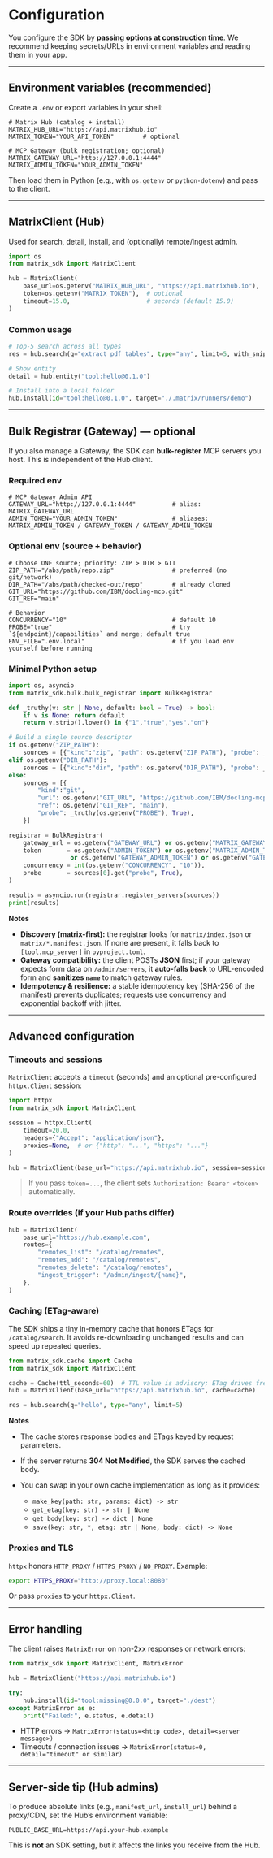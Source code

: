 # Configuration

You configure the SDK by **passing options at construction time**. We recommend keeping secrets/URLs in environment variables and reading them in your app.

---

## Environment variables (recommended)

Create a `.env` or export variables in your shell:

```env
# Matrix Hub (catalog + install)
MATRIX_HUB_URL="https://api.matrixhub.io"
MATRIX_TOKEN="YOUR_API_TOKEN"        # optional

# MCP Gateway (bulk registration; optional)
MATRIX_GATEWAY_URL="http://127.0.0.1:4444"
MATRIX_ADMIN_TOKEN="YOUR_ADMIN_TOKEN"
```

Then load them in Python (e.g., with `os.getenv` or `python-dotenv`) and pass to the client.

---

## MatrixClient (Hub)

Used for search, detail, install, and (optionally) remote/ingest admin.

```python
import os
from matrix_sdk import MatrixClient

hub = MatrixClient(
    base_url=os.getenv("MATRIX_HUB_URL", "https://api.matrixhub.io"),
    token=os.getenv("MATRIX_TOKEN"),  # optional
    timeout=15.0,                     # seconds (default 15.0)
)
```

### Common usage

```python
# Top-5 search across all types
res = hub.search(q="extract pdf tables", type="any", limit=5, with_snippets=True)

# Show entity
detail = hub.entity("tool:hello@0.1.0")

# Install into a local folder
hub.install(id="tool:hello@0.1.0", target="./.matrix/runners/demo")
```

---

## Bulk Registrar (Gateway) — optional

If you also manage a Gateway, the SDK can **bulk-register** MCP servers you host. This is independent of the Hub client.

### Required env

```env
# MCP Gateway Admin API
GATEWAY_URL="http://127.0.0.1:4444"          # alias: MATRIX_GATEWAY_URL
ADMIN_TOKEN="YOUR_ADMIN_TOKEN"               # aliases: MATRIX_ADMIN_TOKEN / GATEWAY_TOKEN / GATEWAY_ADMIN_TOKEN
```

### Optional env (source + behavior)

```env
# Choose ONE source; priority: ZIP > DIR > GIT
ZIP_PATH="/abs/path/repo.zip"                # preferred (no git/network)
DIR_PATH="/abs/path/checked-out/repo"        # already cloned
GIT_URL="https://github.com/IBM/docling-mcp.git"
GIT_REF="main"

# Behavior
CONCURRENCY="10"                             # default 10
PROBE="true"                                 # try `${endpoint}/capabilities` and merge; default true
ENV_FILE=".env.local"                        # if you load env yourself before running
```

### Minimal Python setup

```python
import os, asyncio
from matrix_sdk.bulk.bulk_registrar import BulkRegistrar

def _truthy(v: str | None, default: bool = True) -> bool:
    if v is None: return default
    return v.strip().lower() in {"1","true","yes","on"}

# Build a single source descriptor
if os.getenv("ZIP_PATH"):
    sources = [{"kind":"zip", "path": os.getenv("ZIP_PATH"), "probe": _truthy(os.getenv("PROBE"), True)}]
elif os.getenv("DIR_PATH"):
    sources = [{"kind":"dir", "path": os.getenv("DIR_PATH"), "probe": _truthy(os.getenv("PROBE"), True)}]
else:
    sources = [{
        "kind":"git",
        "url": os.getenv("GIT_URL", "https://github.com/IBM/docling-mcp.git"),
        "ref": os.getenv("GIT_REF", "main"),
        "probe": _truthy(os.getenv("PROBE"), True),
    }]

registrar = BulkRegistrar(
    gateway_url = os.getenv("GATEWAY_URL") or os.getenv("MATRIX_GATEWAY_URL", "http://127.0.0.1:4444"),
    token       = os.getenv("ADMIN_TOKEN") or os.getenv("MATRIX_ADMIN_TOKEN")
                 or os.getenv("GATEWAY_ADMIN_TOKEN") or os.getenv("GATEWAY_TOKEN"),
    concurrency = int(os.getenv("CONCURRENCY", "10")),
    probe       = sources[0].get("probe", True),
)

results = asyncio.run(registrar.register_servers(sources))
print(results)
```

**Notes**

* **Discovery (matrix-first):** the registrar looks for `matrix/index.json` or `matrix/*.manifest.json`. If none are present, it falls back to `[tool.mcp_server]` in `pyproject.toml`.
* **Gateway compatibility:** the client POSTs **JSON** first; if your gateway expects form data on `/admin/servers`, it **auto-falls back** to URL-encoded form and **sanitizes `name`** to match gateway rules.
* **Idempotency & resilience:** a stable idempotency key (SHA-256 of the manifest) prevents duplicates; requests use concurrency and exponential backoff with jitter.

---

## Advanced configuration

### Timeouts and sessions

`MatrixClient` accepts a `timeout` (seconds) and an optional pre-configured `httpx.Client` session:

```python
import httpx
from matrix_sdk import MatrixClient

session = httpx.Client(
    timeout=20.0,
    headers={"Accept": "application/json"},
    proxies=None,  # or {"http": "...", "https": "..."}
)

hub = MatrixClient(base_url="https://api.matrixhub.io", session=session)
```

> If you pass `token=...`, the client sets `Authorization: Bearer <token>` automatically.

### Route overrides (if your Hub paths differ)

```python
hub = MatrixClient(
    base_url="https://hub.example.com",
    routes={
        "remotes_list": "/catalog/remotes",
        "remotes_add": "/catalog/remotes",
        "remotes_delete": "/catalog/remotes",
        "ingest_trigger": "/admin/ingest/{name}",
    },
)
```

### Caching (ETag-aware)

The SDK ships a tiny in-memory cache that honors ETags for `/catalog/search`. It avoids re-downloading unchanged results and can speed up repeated queries.

```python
from matrix_sdk.cache import Cache
from matrix_sdk import MatrixClient

cache = Cache(ttl_seconds=60)  # TTL value is advisory; ETag drives freshness
hub = MatrixClient(base_url="https://api.matrixhub.io", cache=cache)

res = hub.search(q="hello", type="any", limit=5)
```

**Notes**

* The cache stores response bodies and ETags keyed by request parameters.
* If the server returns **304 Not Modified**, the SDK serves the cached body.
* You can swap in your own cache implementation as long as it provides:

  * `make_key(path: str, params: dict) -> str`
  * `get_etag(key: str) -> str | None`
  * `get_body(key: str) -> dict | None`
  * `save(key: str, *, etag: str | None, body: dict) -> None`

### Proxies and TLS

`httpx` honors `HTTP_PROXY` / `HTTPS_PROXY` / `NO_PROXY`. Example:

```bash
export HTTPS_PROXY="http://proxy.local:8080"
```

Or pass `proxies` to your `httpx.Client`.

---

## Error handling

The client raises `MatrixError` on non-2xx responses or network errors:

```python
from matrix_sdk import MatrixClient, MatrixError

hub = MatrixClient("https://api.matrixhub.io")

try:
    hub.install(id="tool:missing@0.0.0", target="./dest")
except MatrixError as e:
    print("Failed:", e.status, e.detail)
```

* HTTP errors → `MatrixError(status=<http code>, detail=<server message>)`
* Timeouts / connection issues → `MatrixError(status=0, detail="timeout" or similar)`

---

## Server-side tip (Hub admins)

To produce absolute links (e.g., `manifest_url`, `install_url`) behind a proxy/CDN, set the Hub’s environment variable:

```env
PUBLIC_BASE_URL=https://api.your-hub.example
```

This is **not** an SDK setting, but it affects the links you receive from the Hub.



